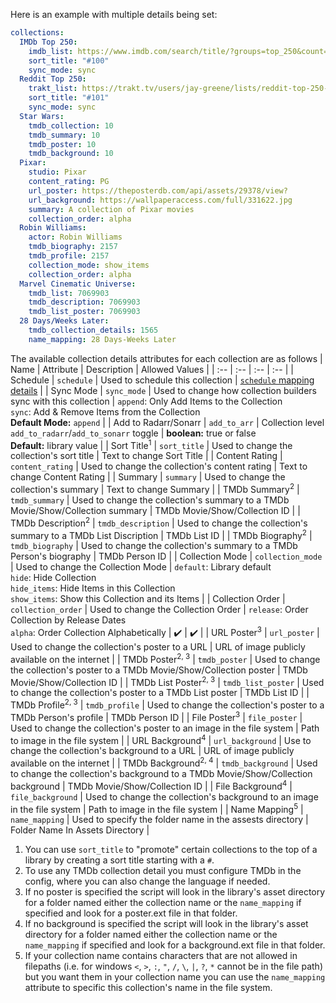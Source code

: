 Here is an example with multiple details being set:
```yaml
collections:
  IMDb Top 250:
    imdb_list: https://www.imdb.com/search/title/?groups=top_250&count=25
    sort_title: "#100"
    sync_mode: sync
  Reddit Top 250:
    trakt_list: https://trakt.tv/users/jay-greene/lists/reddit-top-250-2019-edition
    sort_title: "#101"
    sync_mode: sync
  Star Wars:
    tmdb_collection: 10
    tmdb_summary: 10
    tmdb_poster: 10
    tmdb_background: 10
  Pixar:
    studio: Pixar
    content_rating: PG
    url_poster: https://theposterdb.com/api/assets/29378/view?
    url_background: https://wallpaperaccess.com/full/331622.jpg
    summary: A collection of Pixar movies
    collection_order: alpha
  Robin Williams:
    actor: Robin Williams
    tmdb_biography: 2157
    tmdb_profile: 2157
    collection_mode: show_items
    collection_order: alpha
  Marvel Cinematic Universe:
    tmdb_list: 7069903
    tmdb_description: 7069903
    tmdb_list_poster: 7069903
  28 Days/Weeks Later:
    tmdb_collection_details: 1565
    name_mapping: 28 Days-Weeks Later 
```

The available collection details attributes for each collection are as follows
| Name | Attribute | Description | Allowed Values |
| :-- | :-- | :-- | :-- |
| Schedule | `schedule` | Used to schedule this collection | [`schedule` mapping details](https://github.com/meisnate12/Plex-Meta-Manager/wiki/Schedule-Attributes) | 
| Sync Mode | `sync_mode` | Used to change how collection builders sync with this collection | `append`: Only Add Items to the Collection<br>`sync`: Add & Remove Items from the Collection<br>**Default Mode:** `append` |
| Add to Radarr/Sonarr | `add_to_arr` | Collection level `add_to_radarr`/`add_to_sonarr` toggle | **boolean:** true or false<br>**Default:** library value |
| Sort Title<sup>1</sup> | `sort_title` | Used to change the collection's sort title | Text to change Sort Title |
| Content Rating | `content_rating` | Used to change the collection's content rating | Text to change Content Rating |
| Summary | `summary` | Used to change the collection's summary | Text to change Summary |
| TMDb Summary<sup>2</sup> | `tmdb_summary` | Used to change the collection's summary to a TMDb Movie/Show/Collection summary | TMDb Movie/Show/Collection ID |
| TMDb Description<sup>2</sup> | `tmdb_description` | Used to change the collection's summary to a TMDb List Discription | TMDb List ID |
| TMDb Biography<sup>2</sup> | `tmdb_biography` | Used to change the collection's summary to a TMDb Person's biography | TMDb Person ID |
| Collection Mode | `collection_mode` | Used to change the Collection Mode | `default`: Library default<br>`hide`: Hide Collection<br>`hide_items`: Hide Items in this Collection<br>`show_items`: Show this Collection and its Items |
| Collection Order | `collection_order` | Used to change the Collection Order | `release`: Order Collection by Release Dates<br>`alpha`: Order Collection Alphabetically | :heavy_check_mark: | :heavy_check_mark: |
| URL Poster<sup>3</sup> | `url_poster` | Used to change the collection's poster to a URL | URL of image publicly available on the internet |
| TMDb Poster<sup>2, 3</sup> | `tmdb_poster` | Used to change the collection's poster to a TMDb Movie/Show/Collection poster | TMDb Movie/Show/Collection ID | 
| TMDb List Poster<sup>2, 3</sup> | `tmdb_list_poster` | Used to change the collection's poster to a TMDb List poster | TMDb List ID | 
| TMDb Profile<sup>2, 3</sup> | `tmdb_profile` | Used to change the collection's poster to a TMDb Person's profile | TMDb Person ID | 
| File Poster<sup>3</sup> | `file_poster` | Used to change the collection's poster to an image in the file system | Path to image in the file system |
| URL Background<sup>4</sup> | `url_background` | Use to change the collection's background to a URL | URL of image publicly available on the internet |
| TMDb Background<sup>2, 4</sup> | `tmdb_background` | Used to change the collection's background to a TMDb Movie/Show/Collection background | TMDb Movie/Show/Collection ID | 
| File Background<sup>4</sup> | `file_background` | Used to change the collection's background to an image in the file system | Path to image in the file system |
| Name Mapping<sup>5</sup> | `name_mapping` | Used to specify the folder name in the assests directory | Folder Name In Assets Directory |

1. You can use `sort_title` to "promote" certain collections to the top of a library by creating a sort title starting with a `#`.
2. To use any TMDb collection detail you must configure TMDb in the config, where you can also change the language if needed.
3. If no poster is specified the script will look in the library's asset directory for a folder named either the collection name or the `name_mapping` if specified and look for a poster.ext file in that folder.
4. If no background is specified the script will look in the library's asset directory for a folder named either the collection name or the `name_mapping` if specified and look for a background.ext file in that folder.
5. If your collection name contains characters that are not allowed in filepaths (i.e. for windows `<`, `>`, `:`, `"`, `/`, `\`, `|`, `?`, `*` cannot be in the file path) but you want them in your collection name you can use the `name_mapping` attribute to specific this collection's name in the file system.